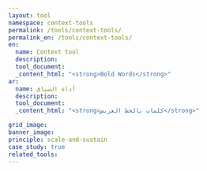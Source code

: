 ```yaml
---
layout: tool
namespace: context-tools
permalink: /tools/context-tools/
permalink_en: /tools/context-tools/
en:
  name: Context tool
  description:
  tool_document:
  _content_html: "<strong>Bold Words</strong>"
ar:
  name: أداة السياق
  description:
  tool_document:
  _content_html: "<strong>كلمات بالخط العريض</strong>"

grid_image:
banner_image:
principle: scale-and-sustain
case_study: true
related_tools:
---
```

